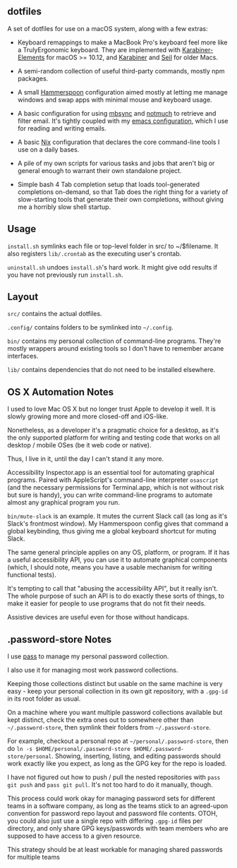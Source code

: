 ## dotfiles

A set of dotfiles for use on a macOS system, along with a few extras:

* Keyboard remappings to make a MacBook Pro's keyboard feel more like a
TrulyErgonomic keyboard. They are implemented with
[Karabiner-Elements](https://github.com/tekezo/Karabiner-Elements) for macOS >=
10.12, and [Karabiner](https://pqrs.org/osx/karabiner/) and
[Seil](https://pqrs.org/osx/karabiner/seil.html.en) for older Macs.

* A semi-random collection of useful third-party commands, mostly npm packages.

* A small [Hammerspoon](http://www.hammerspoon.org/) configuration aimed mostly
  at letting me manage windows and swap apps with minimal mouse and keyboard
  usage.

* A basic configuration for using
  [mbsync](http://isync.sourceforge.net/mbsync.html) and
  [notmuch](https://notmuchmail.org/) to retrieve and filter email. It's
  tightly coupled with my [emacs
  configuration](https://github.com/NateEag/.emacs.d), which I use for reading
  and writing emails.

* A basic [Nix](https://nixos.org/) configuration that declares the core
  command-line tools I use on a daily bases.

* A pile of my own scripts for various tasks and jobs that aren't big or
  general enough to warrant their own standalone project.

* Simple bash 4 Tab completion setup that loads tool-generated completions
  on-demand, so that Tab does the right thing for a variety of slow-starting
  tools that generate their own completions, without giving me a horribly slow
  shell startup.


## Usage

`install.sh` symlinks each file or top-level folder in src/ to ~/$filename. It
also registers `lib/.crontab` as the executing user's crontab.

`uninstall.sh` undoes `install.sh`'s hard work. It might give odd results if
you have not previously run `install.sh`.


## Layout

`src/` contains the actual dotfiles.

`.config/` contains folders to be symlinked into `~/.config`.

`bin/` contains my personal collection of command-line programs. They're mostly
wrappers around existing tools so I don't have to remember arcane interfaces.

`lib/` contains dependencies that do not need to be installed elsewhere.


## OS X Automation Notes

I used to love Mac OS X but no longer trust Apple to develop it well. It is
slowly growing more and more closed-off and iOS-like.

Nonetheless, as a developer it's a pragmatic choice for a desktop, as it's the
only supported platform for writing and testing code that works on all desktop
/ mobile OSes (be it web code or native).

Thus, I live in it, until the day I can't stand it any more.

Accessibility Inspector.app is an essential tool for automating graphical
programs. Paired with AppleScript's command-line interpreter `osascript` (and
the necessary permissions for Terminal.app, which is not without risk but sure
is handy), you can write command-line programs to automate almost any graphical
program you run.

`bin/mute-slack` is an example. It mutes the current Slack call (as long as
it's Slack's frontmost window). My Hammerspoon config gives that command a
global keybinding, thus giving me a global keyboard shortcut for muting Slack.

The same general principle applies on any OS, platform, or program. If it has a
useful accessibility API, you can use it to automate graphical components
(which, I should note, means you have a usable mechanism for writing functional
tests).

It's tempting to call that "abusing the accessibility API", but it really
isn't. The whole purpose of such an API is to do exactly these sorts of things,
to make it easier for people to use programs that do not fit their needs.

Assistive devices are useful even for those without handicaps.


## .password-store Notes

I use [pass](https://passwordstore.org) to manage my personal password
collection.

I also use it for managing most work password collections.

Keeping those collections distinct but usable on the same machine is very
easy - keep your personal collection in its own git repository, with a
`.gpg-id` in its root folder as usual.

On a machine where you want multiple password collections available but kept
distinct, check the extra ones out to somewhere other than `~/.password-store`,
then symlink their folders from `~/.password-store`.

For example, checkout a personal repo at `~/personal/.password-store`, then do
`ln -s $HOME/personal/.password-store $HOME/.password-store/personal`. Showing,
inserting, listing, and editing passwords should work exactly like you expect,
as long as the GPG key for the repo is loaded.

I have not figured out how to push / pull the nested repositories with `pass
git push` and `pass git pull`. It's not too hard to do it manually, though.

This process could work okay for managing password sets for different teams in
a software company, as long as the teams stick to an agreed-upon convention for
password repo layout and password file contents. OTOH, you could also just use
a single repo with differing `.gpg-id` files per directory, and only share GPG
keys/passwords with team members who are supposed to have access to a given
resource.

This strategy should be at least workable for managing shared passwords for
multiple teams
